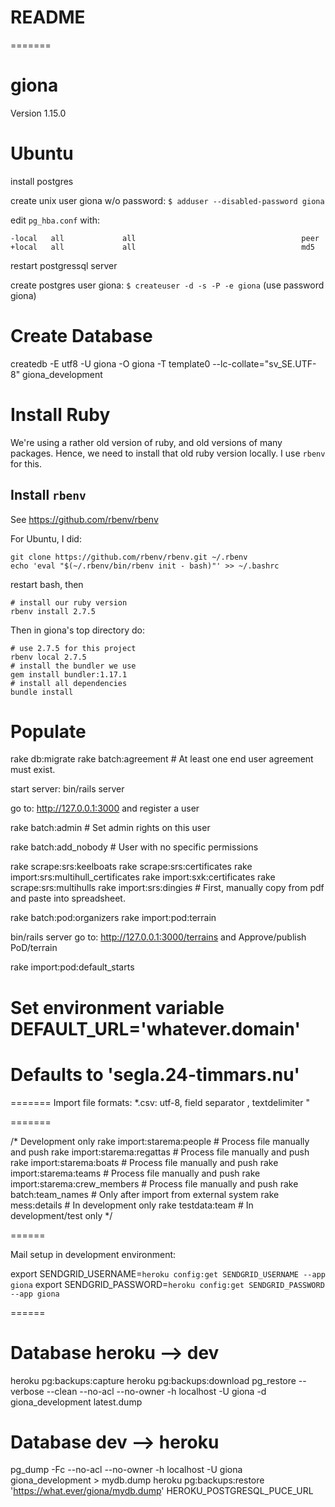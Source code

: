 # README

=======

# giona

Version 1.15.0

# Ubuntu

install postgres

create unix user giona w/o password:
`$ adduser --disabled-password giona`

edit `pg_hba.conf` with:
```
-local   all             all                                     peer
+local   all             all                                     md5
```

restart postgressql server

create postgres user giona:
`$ createuser -d -s -P -e giona`
(use password giona)


# Create Database

createdb -E utf8 -U giona -O giona -T template0 --lc-collate="sv_SE.UTF-8" giona_development


# Install Ruby

We're using a rather old version of ruby, and old versions of many
packages.  Hence, we need to install that old ruby version locally.  I
use `rbenv` for this.

## Install `rbenv`

See https://github.com/rbenv/rbenv

For Ubuntu, I did:

```shell
git clone https://github.com/rbenv/rbenv.git ~/.rbenv
echo 'eval "$(~/.rbenv/bin/rbenv init - bash)"' >> ~/.bashrc
```

restart bash, then

```shell
# install our ruby version
rbenv install 2.7.5
```

Then in giona's top directory do:

```
# use 2.7.5 for this project
rbenv local 2.7.5
# install the bundler we use
gem install bundler:1.17.1
# install all dependencies
bundle install
```

# Populate
rake db:migrate
rake batch:agreement                # At least one end user agreement must exist.

start server:
bin/rails server

go to: http://127.0.0.1:3000 and register a user

rake batch:admin                    # Set admin rights on this user

rake batch:add_nobody               # User with no specific permissions

rake scrape:srs:keelboats
rake scrape:srs:certificates
rake import:srs:multihull_certificates
rake import:sxk:certificates
rake scrape:srs:multihulls
rake import:srs:dingies             # First, manually copy from pdf and paste into spreadsheet.

rake batch:pod:organizers
rake import:pod:terrain

bin/rails server
go to: http://127.0.0.1:3000/terrains and Approve/publish PoD/terrain

rake import:pod:default_starts


# Set environment variable DEFAULT_URL='whatever.domain'
# Defaults to 'segla.24-timmars.nu'
=======
Import file formats:
*.csv: utf-8, field separator ,  textdelimiter "

=======

/* Development only
rake import:starema:people          # Process file manually and push
rake import:starema:regattas        # Process file manually and push
rake import:starema:boats           # Process file manually and push
rake import:starema:teams           # Process file manually and push
rake import:starema:crew_members    # Process file manually and push
rake batch:team_names               # Only after import from external system
rake mess:details                   # In development only
rake testdata:team                  # In development/test only
*/


======

Mail setup in development environment:

export SENDGRID_USERNAME=`heroku config:get SENDGRID_USERNAME --app giona`
export SENDGRID_PASSWORD=`heroku config:get SENDGRID_PASSWORD --app giona`


======

# Database heroku --> dev
heroku pg:backups:capture
heroku pg:backups:download
pg_restore --verbose --clean --no-acl --no-owner -h localhost -U giona -d giona_development latest.dump

# Database dev --> heroku
pg_dump -Fc --no-acl --no-owner -h localhost -U giona giona_development > mydb.dump
heroku pg:backups:restore 'https://what.ever/giona/mydb.dump' HEROKU_POSTGRESQL_PUCE_URL
